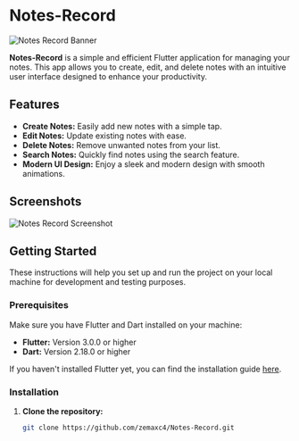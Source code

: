 # Notes-Record

![Notes Record Banner](https://raw.githubusercontent.com/zemaxc4/Notes-Record/main/assets/banner.png)

**Notes-Record** is a simple and efficient Flutter application for managing your notes. This app allows you to create, edit, and delete notes with an intuitive user interface designed to enhance your productivity.

## Features

- **Create Notes:** Easily add new notes with a simple tap.
- **Edit Notes:** Update existing notes with ease.
- **Delete Notes:** Remove unwanted notes from your list.
- **Search Notes:** Quickly find notes using the search feature.
- **Modern UI Design:** Enjoy a sleek and modern design with smooth animations.

## Screenshots

![Notes Record Screenshot](https://raw.githubusercontent.com/zemaxc4/Notes-Record/main/assets/screenshot.png)

## Getting Started

These instructions will help you set up and run the project on your local machine for development and testing purposes.

### Prerequisites

Make sure you have Flutter and Dart installed on your machine:

- **Flutter:** Version 3.0.0 or higher
- **Dart:** Version 2.18.0 or higher

If you haven't installed Flutter yet, you can find the installation guide [here](https://flutter.dev/docs/get-started/install).

### Installation

1. **Clone the repository:**

   ```bash
   git clone https://github.com/zemaxc4/Notes-Record.git
